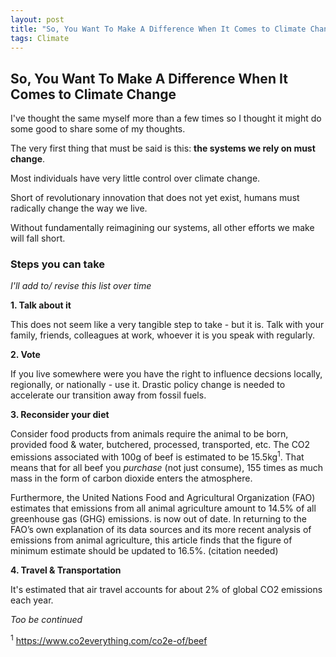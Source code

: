 ```yaml
---
layout: post
title: "So, You Want To Make A Difference When It Comes to Climate Change"
tags: Climate
---
```



## So, You Want To Make A Difference When It Comes to Climate Change

I've thought the same myself more than a few times so I thought it might do some good to share some of my thoughts.

The very first thing that must be said is this: **the systems we rely on must change**.

Most individuals have very little control over climate change. 

Short of revolutionary innovation that does not yet exist, humans must radically change the way we live.

Without fundamentally reimagining our systems, all other efforts we make will fall short. 


<div id="co2-widget-container"></div><script type="text/javascript" src="https://www.climatelevels.org/graphs/js/co2.php?theme=default&pid=2degreesinstitute"></script>


### Steps you can take 

*I'll add to/ revise this list over time*

**1. Talk about it**

This does not seem like a very tangible step to take - but it is. Talk with your family, friends, colleagues at work, whoever it is you speak with regularly. 

**2. Vote**

If you live somewhere were you have the right to influence decsions locally, regionally, or nationally - use it. Drastic policy change is needed to accelerate our transition away from fossil fuels. 

**3. Reconsider your diet**

Consider food products from animals require the animal to be born, provided food & water, butchered, processed, transported, etc. The CO2 emissions associated with 100g of beef is estimated to be 15.5kg<sup>1</sup>. That means that for all beef you *purchase* (not just consume), 155 times as much mass in the form of carbon dioxide enters the atmosphere. 

Furthermore, the United Nations Food and Agricultural Organization (FAO) estimates that emissions from all animal agriculture amount to 14.5% of all greenhouse gas (GHG) emissions.  is now out of date. In returning to the FAO’s own explanation of its data sources and its more recent analysis of emissions from animal agriculture, this article finds that the figure of minimum estimate should be updated to 16.5%. (citation needed)

**4. Travel & Transportation**

It's estimated that air travel accounts for about 2% of global CO2 emissions each year. 

*Too be continued*

<sup>1</sup> https://www.co2everything.com/co2e-of/beef

